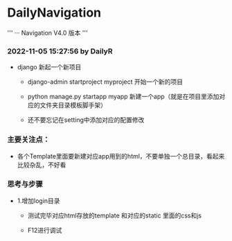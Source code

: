 # DailyNavigation

'''
··· Navigation V4.0 版本 
'''

### 2022-11-05 15:27:56 by DailyR

- django 新起一个新项目

	- django-admin startproject myproject 开始一个新的项目

	- python manage.py startapp myapp 新建一个app（就是在项目里添加对应的文件夹目录模板脚手架）

	- 还不要忘记在setting中添加对应的配置修改

### 主要关注点：

- 各个Template里面要新建对应app用到的html，不要单独一个总目录，看起来比较杂乱，不好看



### 思考与步骤

- 1.增加login目录

	- 测试完毕对应html存放的template 和对应的static 里面的css和js

	- F12进行调试